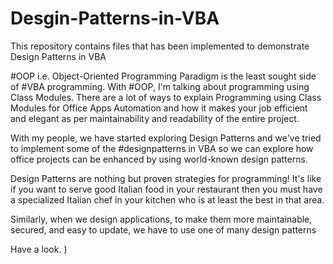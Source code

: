 # Desgin-Patterns-in-VBA
This repository contains files that has been implemented to demonstrate Design Patterns in VBA

#OOP i.e. Object-Oriented Programming Paradigm is the least sought side of #VBA programming. With #OOP, I'm talking about programming using Class Modules. There are a lot of ways to explain Programming using Class Modules for Office Apps Automation and how it makes your job efficient and elegant as per maintainability and readability of the entire project.

With my people, we have started exploring Design Patterns and we've tried to implement some of the #designpatterns in VBA so we can explore how office projects can be enhanced by using world-known design patterns.

Design Patterns are nothing but proven strategies for programming! It's like if you want to serve good Italian food in your restaurant then you must have a specialized Italian chef in your kitchen who is at least the best in that area.

Similarly, when we design applications, to make them more maintainable, secured, and easy to update, we have to use one of many design patterns

Have a look. )

